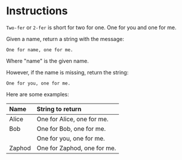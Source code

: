 # Instructions

`Two-fer` or `2-fer` is short for two for one. One for you and one for me.

Given a name, return a string with the message:

```text
One for name, one for me.
```

Where "name" is the given name.

However, if the name is missing, return the string:

```text
One for you, one for me.
```

Here are some examples:

| Name   | String to return            |
| :----- | :-------------------------- |
| Alice  | One for Alice, one for me.  |
| Bob    | One for Bob, one for me.    |
|        | One for you, one for me.    |
| Zaphod | One for Zaphod, one for me. |
